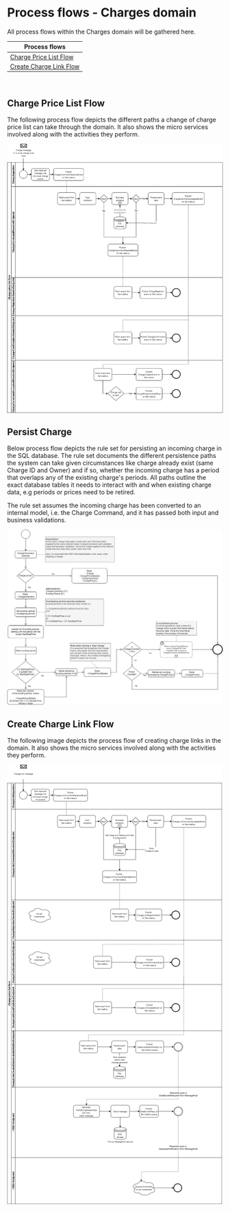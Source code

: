 # Process flows - Charges domain

All process flows within the Charges domain will be gathered here.

| Process flows |
|-------------------|
|[Charge Price List Flow](#Charge-Price-List-Flow)|
|[Create Charge Link Flow](#Create-Charge-Link-Flow)|
<br>

## Charge Price List Flow

The following process flow depicts the different paths a change of charge price list can take through the domain.
It also shows the micro services involved along with the activities they perform.

![Process flow](images/ChargePriceListProcessFlow.png)

## Persist Charge

Below process flow depicts the rule set for persisting an incoming charge in the SQL database.
The rule set documents the different persistence paths the system can take given circumstances like charge already exist (same Charge ID and Owner) and if so, whether the incoming charge has a period that overlaps any of the existing charge's periods.
All paths outline the exact database tables it needs to interact with and when existing charge data, e.g periods or prices need to be retired.

The rule set assumes the incoming charge has been converted to an internal model, i.e. the Charge Command, and it has passed both input and business validations.

![Persist charge](images/PersistingChargesRuleSet_ProcessFlow.png)

## Create Charge Link Flow

The following image depicts the process flow of creating charge links in the domain.
It also shows the micro services involved along with the activities they perform.

![Create charge link](images/CreateChargeLinkProcessFlow.png)
